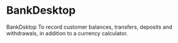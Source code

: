 # BankDesktop
BankDsktop To record customer balances, transfers, deposits and withdrawals, in addition to a currency calculator.
